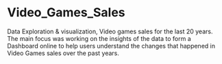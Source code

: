 # Video_Games_Sales
Data Exploration &amp; visualization, Video games sales for the last 20 years. The main focus was working on the insights of the data to form a Dashboard online to help users understand the changes that happened in Video Games sales over the past years.
